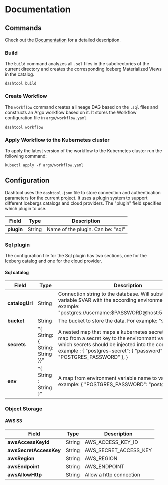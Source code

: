# Documentation

## Commands

Check out the [Documentation](Documentation) for a detailed description.

### Build

The `build` command analyzes all `.sql` files in the subdirectories of the current directory and creates the corresponding Iceberg Materialized Views in the catalog.

```shell
dashtool build
```

### Create Workflow

The `workflow` command creates a lineage DAG based on the `.sql` files and constructs an Argo workflow based on it. It stores the Workflow configuration file in `argo/workflow.yaml`.

```shell
dashtool workflow
```

### Apply Workflow to the Kubernetes cluster

To apply the latest version of the workflow to the Kubernetes cluster run the following command:

```shell
kubectl apply -f argo/workflow.yaml
```

## Configuration

Dashtool uses the `dashtool.json` file to store connection and authentication parameters for the current project.
It uses a plugin system to support different Icebergs catalogs and cloud providers. The "plugin" field specifies which plugin to use.

| Field | Type | Description |
| --- | --- | --- |
| **plugin** | String | Name of the plugin. Can be: "sql" |

### Sql plugin

The configuration file for the Sql plugin has two sections, one for the Iceberg catalog and one for the cloud provider.

#### Sql catalog

| Field | Type | Description |
| --- | --- | --- |
| **catalogUrl** | String | Connection string to the database. Will substitute any variable $VAR with the according environment variable. For example: "postgres://username:$PASSWORD@host:5432/database" |
| **bucket** | String | The bucket to store the data. For example: "s3://bucket" |
| **secrets** | "{ String: { String: String }}"| A nested map that maps a kubernetes secret name to a map from a secret key to the environmant variable. Defines which secrets should be injected into the containers. For example : { "postgres-secret": { "password": "POSTGRES_PASSWORD" }, }|
| **env** | "{ String : String }"| A map from environment variable name to value. For example: { "POSTGRES_PASSWORD": "postgres" }|

### Object Storage

#### AWS S3

| Field | Type | Description |
| --- | --- | --- |
| **awsAccessKeyId** | String | AWS_ACCESS_KEY_ID |
| **awsSecretAccessKey** | String | AWS_SECRET_ACCESS_KEY |
| **awsRegion** | String | AWS_REGION |
| **awsEndpoint** | String | AWS_ENDPOINT |
| **awsAllowHttp** | String | Allow a http connection |

